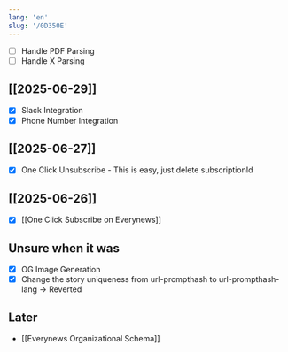 ```yaml
---
lang: 'en'
slug: '/0D350E'
---
```


- [ ] Handle PDF Parsing
- [ ] Handle X Parsing

## [[2025-06-29]]

- [x] Slack Integration
- [x] Phone Number Integration

## [[2025-06-27]]

- [x] One Click Unsubscribe - This is easy, just delete subscriptionId

## [[2025-06-26]]

- [x] [[One Click Subscribe on Everynews]]

## Unsure when it was

- [x] OG Image Generation
- [x] Change the story uniqueness from url-prompthash to url-prompthash-lang -> Reverted

## Later

- [[Everynews Organizational Schema]]
